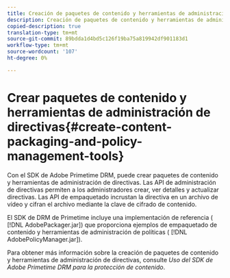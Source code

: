 ```yaml
---
title: Creación de paquetes de contenido y herramientas de administración de políticas
description: Creación de paquetes de contenido y herramientas de administración de políticas
copied-description: true
translation-type: tm+mt
source-git-commit: 89bdda1d4bd5c126f19ba75a819942df901183d1
workflow-type: tm+mt
source-wordcount: '107'
ht-degree: 0%

---
```



# Crear paquetes de contenido y herramientas de administración de directivas{#create-content-packaging-and-policy-management-tools}

Con el SDK de Adobe Primetime DRM, puede crear paquetes de contenido y herramientas de administración de directivas. Las API de administración de directivas permiten a los administradores crear, ver detalles y actualizar directivas. Las API de empaquetado incrustan la directiva en un archivo de vídeo y cifran el archivo mediante la clave de cifrado de contenido.

El SDK de DRM de Primetime incluye una implementación de referencia ( [!DNL AdobePackager.jar]) que proporciona ejemplos de empaquetado de contenido y herramientas de administración de políticas ( [!DNL AdobePolicyManager.jar]).

Para obtener más información sobre la creación de paquetes de contenido y herramientas de administración de directivas, consulte *Uso del SDK de Adobe Primetime DRM para la protección de contenido*.
